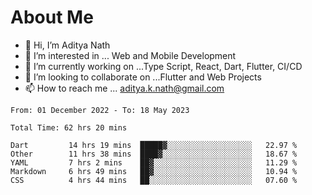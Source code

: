 # About Me

- 👋 Hi, I’m Aditya Nath
- 👀 I’m interested in ... Web and Mobile Development
- 🌱 I’m currently working on ...Type Script, React, Dart, Flutter, CI/CD
- 💞️ I’m looking to collaborate on ...Flutter and Web Projects
- 📫 How to reach me ... aditya.k.nath@gmail.com

<!--START_SECTION:waka-->

```text
From: 01 December 2022 - To: 18 May 2023

Total Time: 62 hrs 20 mins

Dart         14 hrs 19 mins  █████▓░░░░░░░░░░░░░░░░░░░   22.97 %
Other        11 hrs 38 mins  ████▓░░░░░░░░░░░░░░░░░░░░   18.67 %
YAML         7 hrs 2 mins    ██▓░░░░░░░░░░░░░░░░░░░░░░   11.29 %
Markdown     6 hrs 49 mins   ██▓░░░░░░░░░░░░░░░░░░░░░░   10.94 %
CSS          4 hrs 44 mins   ██░░░░░░░░░░░░░░░░░░░░░░░   07.60 %
```

<!--END_SECTION:waka-->

<!---
kronosking007/kronosking007 is a ✨ special ✨ repository because its `README.md` (this file) appears on your GitHub profile.
You can click the Preview link to take a look at your changes.
--->
